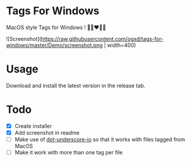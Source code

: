 # Tags For Windows

MacOS style Tags for Windows ! 💚💛❤️💜💙

![Screenshot](https://raw.githubusercontent.com/ogxd/tags-for-windows/master/Demo/screenshot.png | width=400)

# Usage
Download and install the latest version in the release tab.

# Todo
- [x] Create installer
- [x] Add screenshot in readme
- [ ] Make use of [dot-underscore-io](https://github.com/ogxd/dot-underscore-io) so that it works with files tagged from MacOS
- [ ] Make it work with more than one tag per file
